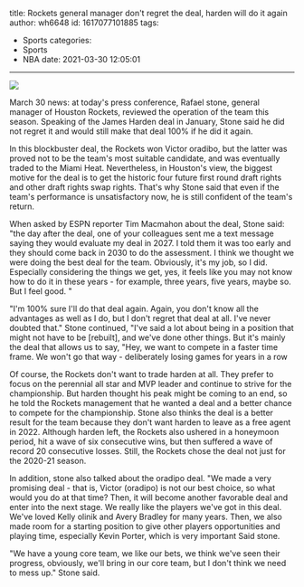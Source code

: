 title: Rockets general manager  don't regret the deal, harden will do it again
author: wh6648
id: 1617077101885
tags: 
- Sports
categories: 
- Sports
- NBA
date: 2021-03-30 12:05:01
---
![](https://p0.itc.cn/images01/20210330/e472e881ad9945049944043ea00ad6b9.jpeg)


March 30 news: at today's press conference, Rafael stone, general manager of Houston Rockets, reviewed the operation of the team this season. Speaking of the James Harden deal in January, Stone said he did not regret it and would still make that deal 100% if he did it again.

In this blockbuster deal, the Rockets won Victor oradibo, but the latter was proved not to be the team's most suitable candidate, and was eventually traded to the Miami Heat. Nevertheless, in Houston's view, the biggest motive for the deal is to get the historic four future first round draft rights and other draft rights swap rights. That's why Stone said that even if the team's performance is unsatisfactory now, he is still confident of the team's return.

When asked by ESPN reporter Tim Macmahon about the deal, Stone said: "the day after the deal, one of your colleagues sent me a text message saying they would evaluate my deal in 2027. I told them it was too early and they should come back in 2030 to do the assessment. I think we thought we were doing the best deal for the team. Obviously, it's my job, so I did. Especially considering the things we get, yes, it feels like you may not know how to do it in these years - for example, three years, five years, maybe so. But I feel good. "

"I'm 100% sure I'll do that deal again. Again, you don't know all the advantages as well as I do, but I don't regret that deal at all. I've never doubted that." Stone continued, "I've said a lot about being in a position that might not have to be [rebuilt], and we've done other things. But it's mainly the deal that allows us to say, "Hey, we want to compete in a faster time frame. We won't go that way - deliberately losing games for years in a row

Of course, the Rockets don't want to trade harden at all. They prefer to focus on the perennial all star and MVP leader and continue to strive for the championship. But harden thought his peak might be coming to an end, so he told the Rockets management that he wanted a deal and a better chance to compete for the championship. Stone also thinks the deal is a better result for the team because they don't want harden to leave as a free agent in 2022. Although harden left, the Rockets also ushered in a honeymoon period, hit a wave of six consecutive wins, but then suffered a wave of record 20 consecutive losses. Still, the Rockets chose the deal not just for the 2020-21 season.

In addition, stone also talked about the oradipo deal. "We made a very promising deal - that is, Victor (oradipo) is not our best choice, so what would you do at that time? Then, it will become another favorable deal and enter into the next stage. We really like the players we've got in this deal. We've loved Kelly olinik and Avery Bradley for many years. Then, we also made room for a starting position to give other players opportunities and playing time, especially Kevin Porter, which is very important Said stone.

"We have a young core team, we like our bets, we think we've seen their progress, obviously, we'll bring in our core team, but I don't think we need to mess up." Stone said.

